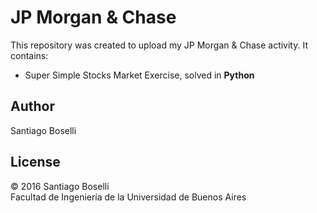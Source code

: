 # JP Morgan & Chase
This repository was created to upload my JP Morgan & Chase activity. It contains:
* Super Simple Stocks Market Exercise, solved in **Python**

## Author
Santiago Boselli

## License
© 2016 Santiago Boselli
<br/>
Facultad de Ingeniería de la Universidad de Buenos Aires
